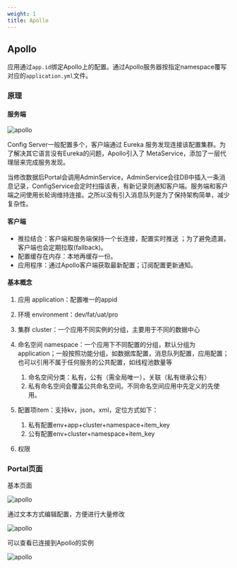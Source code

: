 ```yaml
---
weight: 1
title: Apollo
---
```


## Apollo

应用通过`app.id`绑定Apollo上的配置。通过Apollo服务器按指定namespace覆写对应的`application.yml`文件。

### 原理

#### 服务端

![apollo](/images/config/apollo1.jpg)

Config Server一般配置多个，客户端通过 Eureka 服务发现连接该配置集群。为了解决其它语言没有Eureka的问题，Apollo引入了 MetaService，添加了一层代理层来完成服务发现。

当修改数据后Portal会调用AdminService，AdminService会往DB中插入一条消息记录，ConfigService会定时扫描该表，有新记录则通知客户端。服务端和客户端之间使用长轮询维持连接。之所以没有引入消息队列是为了保持架构简单，减少复杂性。

#### 客户端

- 推拉结合：客户端和服务端保持一个长连接，配置实时推送 ；为了避免遗漏，客户端也会定期拉取(fallback)。
- 配置缓存在内存：本地再缓存一份。
- 应用程序：通过Apollo客户端获取最新配置；订阅配置更新通知。

#### 基本概念

1. 应用 application：配置唯一的appid

2. 环境 environment：dev/fat/uat/pro

3. 集群 cluster：一个应用不同实例的分组，主要用于不同的数据中心

4. 命名空间 namespace：一个应用下不同配置的分组，默认分组为application；一般按照功能分组，如数据库配置，消息队列配置，应用配置；也可以引用不属于任何服务的公共配置，如线程池数量等
   1. 命名空间分类：私有，公有（需全局唯一），关联（私有继承公有）
   1. 私有命名空间会覆盖公共命名空间。不同命名空间应用中先定义的先使用。
5. 配置项item：支持kv，json，xml，定位方式如下：
   1. 私有配置env+app+cluster+namespace+item_key 
   2. 公有配置env+cluster+namespace+item_key

6. 权限

### Portal页面

基本页面

![apollo](/images/config/apollo2.png)

通过文本方式编辑配置，方便进行大量修改

![apollo](/images/config/apollo3.png)

可以查看已连接到Apollo的实例

![apollo](/images/config/apollo4.png)



